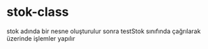 # stok-class
stok adında bir nesne oluşturulur sonra testStok sınıfında çağrılarak üzerinde işlemler yapılır
